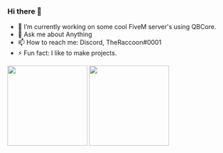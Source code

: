 ### Hi there 👋
- 🔭 I’m currently working on some cool FiveM server's using QBCore.
- 💬 Ask me about Anything
- 📫 How to reach me: Discord, TheRaccoon#0001
- ⚡ Fun fact: I like to make projects.
<p float="left">
  <img src="https://github-readme-stats.vercel.app/api?username=PeEcEeChIP&show_icons=true&count_private=true&title_color=4f8cc9&text_color=9f9f9f&icon_color=4f8cc9&bg_color=181818" height="180">
  <img src="https://github-readme-stats.vercel.app/api/top-langs/?username=PeEcEeChIP&layout=compact&title_color=4f8cc9&text_color=9f9f9f&icon_color=4f8cc9&bg_color=181818" height="180">
</p>
